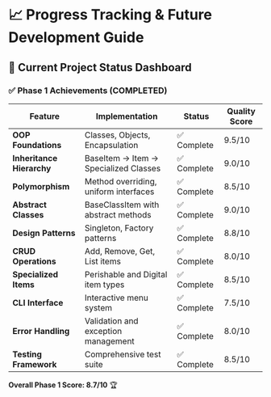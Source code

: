 # 📈 Progress Tracking & Future Development Guide

## 🎯 Current Project Status Dashboard

### ✅ **Phase 1 Achievements (COMPLETED)**

| Feature | Implementation | Status | Quality Score |
|---------|---------------|--------|---------------|
| **OOP Foundations** | Classes, Objects, Encapsulation | ✅ Complete | 9.5/10 |
| **Inheritance Hierarchy** | BaseItem → Item → Specialized Classes | ✅ Complete | 9.0/10 |
| **Polymorphism** | Method overriding, uniform interfaces | ✅ Complete | 8.5/10 |
| **Abstract Classes** | BaseClassItem with abstract methods | ✅ Complete | 9.0/10 |
| **Design Patterns** | Singleton, Factory patterns | ✅ Complete | 8.8/10 |
| **CRUD Operations** | Add, Remove, Get, List items | ✅ Complete | 8.0/10 |
| **Specialized Items** | Perishable and Digital item types | ✅ Complete | 8.5/10 |
| **CLI Interface** | Interactive menu system | ✅ Complete | 7.5/10 |
| **Error Handling** | Validation and exception management | ✅ Complete | 8.0/10 |
| **Testing Framework** | Comprehensive test suite | ✅ Complete | 8.5/10 |

**Overall Phase 1 Score: 8.7/10** 🏆

